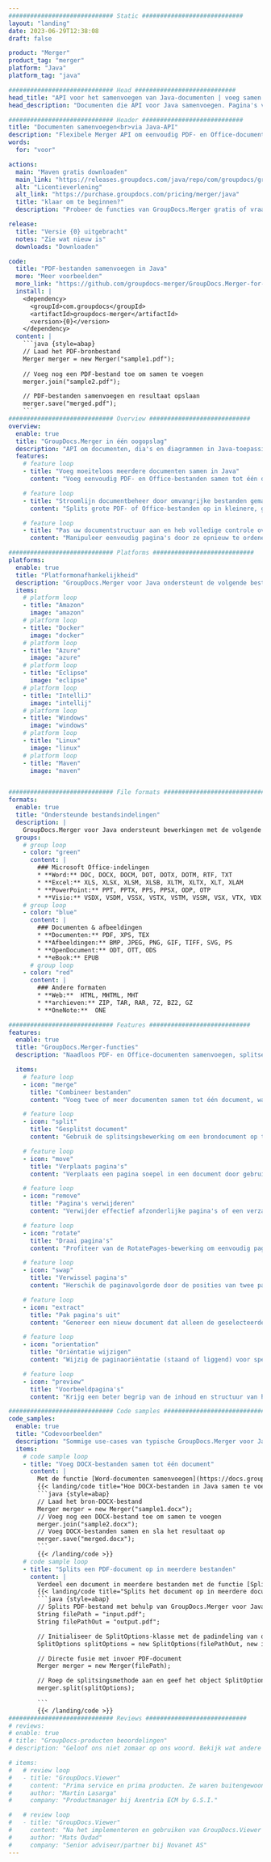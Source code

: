 ```yaml
---
############################# Static ############################
layout: "landing"
date: 2023-06-29T12:38:08
draft: false

product: "Merger"
product_tag: "merger"
platform: "Java"
platform_tag: "java"

############################# Head ############################
head_title: "API voor het samenvoegen van Java-documenten | voeg samen en verwijder Word Excel PDF XPS EPUB"
head_description: "Documenten die API voor Java samenvoegen. Pagina's van PDF-, Microsoft Word-, Excel-, presentatie-, Visio-, XPS- en EPUB-indelingen samenvoegen, splitsen, omwisselen, opnieuw ordenen en verwijderen."

############################# Header ############################
title: "Documenten samenvoegen<br>via Java-API"
description: "Flexibele Merger API om eenvoudig PDF- en Office-documenten te combineren, splitsen of wijzigen"
words:
  for: "voor"

actions:
  main: "Maven gratis downloaden"
  main_link: "https://releases.groupdocs.com/java/repo/com/groupdocs/groupdocs-merger/"
  alt: "Licentieverlening"
  alt_link: "https://purchase.groupdocs.com/pricing/merger/java"
  title: "klaar om te beginnen?"
  description: "Probeer de functies van GroupDocs.Merger gratis of vraag een licentie aan"

release:
  title: "Versie {0} uitgebracht"
  notes: "Zie wat nieuw is"
  downloads: "Downloaden"

code:
  title: "PDF-bestanden samenvoegen in Java"
  more: "Meer voorbeelden"
  more_link: "https://github.com/groupdocs-merger/GroupDocs.Merger-for-Java"
  install: |
    <dependency>
      <groupId>com.groupdocs</groupId>
      <artifactId>groupdocs-merger</artifactId>
      <version>{0}</version>
    </dependency>
  content: |
    ```java {style=abap}   
    // Laad het PDF-bronbestand
    Merger merger = new Merger("sample1.pdf");
    
    // Voeg nog een PDF-bestand toe om samen te voegen
    merger.join("sample2.pdf");

    // PDF-bestanden samenvoegen en resultaat opslaan
    merger.save("merged.pdf");
    ```
############################# Overview ############################
overview:
  enable: true
  title: "GroupDocs.Merger in één oogopslag"
  description: "API om documenten, dia's en diagrammen in Java-toepassingen te combineren, splitsen, verwisselen, bijsnijden of verwijderen"
  features:
    # feature loop
    - title: "Voeg moeiteloos meerdere documenten samen in Java"
      content: "Voeg eenvoudig PDF- en Office-bestanden samen tot één document in Java, gebruikmakend van de mogelijkheden van de GroupDocs.Merger-bibliotheek. Profiteer van de uitgebreide formaatondersteuning, waardoor u verschillende bestandstypen naadloos kunt combineren, wat resulteert in een handig en gestroomlijnd samenvoegingsproces."

    # feature loop
    - title: "Stroomlijn documentbeheer door omvangrijke bestanden gemakkelijk te verdelen"
      content: "Splits grote PDF- of Office-bestanden op in kleinere, gemakkelijk te hanteren secties. U kunt documenten eenvoudig opsplitsen op basis van specifieke pagina's, reeksen of zelfs afzonderlijke pagina's extraheren. Stroomlijn uw documentbeheer door gebruik te maken van de naadloze mogelijkheden van de GroupDocs.Merger-bibliotheek en maak uw bestanden beter georganiseerd en beheersbaar."

    # feature loop
    - title: "Pas uw documentstructuur aan en heb volledige controle over uw bestanden"
      content: "Manipuleer eenvoudig pagina's door ze opnieuw te ordenen, te verwisselen of te verwijderen. Organiseer en pas uw documenten aan volgens uw specifieke vereisten met de flexibiliteit om een ​​gepersonaliseerde bestandsstructuur te creëren."

############################# Platforms ############################
platforms:
  enable: true
  title: "Platformonafhankelijkheid"
  description: "GroupDocs.Merger voor Java ondersteunt de volgende besturingssystemen, frameworks en pakketbeheerders"
  items:
    # platform loop
    - title: "Amazon"
      image: "amazon"
    # platform loop
    - title: "Docker"
      image: "docker"
    # platform loop
    - title: "Azure"
      image: "azure"
    # platform loop
    - title: "Eclipse"
      image: "eclipse"
    # platform loop
    - title: "IntelliJ"
      image: "intellij"
    # platform loop
    - title: "Windows"
      image: "windows"
    # platform loop
    - title: "Linux"
      image: "linux"
    # platform loop
    - title: "Maven"
      image: "maven"


############################# File formats ############################
formats:
  enable: true
  title: "Ondersteunde bestandsindelingen"
  description: |
    GroupDocs.Merger voor Java ondersteunt bewerkingen met de volgende [documentbestandsindelingen](https://docs.groupdocs.com/merger/java/supported-document-formats/).
  groups:
    # group loop
    - color: "green"
      content: |
        ### Microsoft Office-indelingen
        * **Word:** DOC, DOCX, DOCM, DOT, DOTX, DOTM, RTF, TXT
        * **Excel:** XLS, XLSX, XLSM, XLSB, XLTM, XLTX, XLT, XLAM
        * **PowerPoint:** PPT, PPTX, PPS, PPSX, ODP, OTP
        * **Visio:** VSDX, VSDM, VSSX, VSTX, VSTM, VSSM, VSX, VTX, VDX
    # group loop
    - color: "blue"
      content: |
        ### Documenten & afbeeldingen
        * **Documenten:** PDF, XPS, TEX
        * **Afbeeldingen:** BMP, JPEG, PNG, GIF, TIFF, SVG, PS
        * **OpenDocument:** ODT, OTT, ODS
        * **eBook:** EPUB
      # group loop
    - color: "red"
      content: |
        ### Andere formaten
        * **Web:**  HTML, MHTML, MHT
        * **archieven:** ZIP, TAR, RAR, 7Z, BZ2, GZ
        * **OneNote:**  ONE

############################# Features ############################
features:
  enable: true
  title: "GroupDocs.Merger-functies"
  description: "Naadloos PDF- en Office-documenten samenvoegen, splitsen en manipuleren"

  items:
    # feature loop
    - icon: "merge"
      title: "Combineer bestanden"
      content: "Voeg twee of meer documenten samen tot één document, waarbij u specifieke pagina's of paginabereiken uit meerdere brondocumenten samenvoegt."

    # feature loop
    - icon: "split"
      title: "Gesplitst document"
      content: "Gebruik de splitsingsbewerking om een ​​brondocument op te splitsen in meerdere resulterende documenten, waardoor een efficiënte organisatie en beheer van bestanden mogelijk wordt."

    # feature loop
    - icon: "move"
      title: "Verplaats pagina's"
      content: "Verplaats een pagina soepel in een document door gebruik te maken van de MovePage-functie."

    # feature loop
    - icon: "remove"
      title: "Pagina's verwijderen"
      content: "Verwijder effectief afzonderlijke pagina's of een verzameling specifieke paginanummers uit het brondocument met de functie RemovePages."

    # feature loop
    - icon: "rotate"
      title: "Draai pagina's"
      content: "Profiteer van de RotatePages-bewerking om eenvoudig pagina's in een document te roteren door de rotatiehoek op te geven als 90, 180 of 270 graden"

    # feature loop
    - icon: "swap"
      title: "Verwissel pagina's"
      content: "Herschik de paginavolgorde door de posities van twee pagina's binnen het brondocument uit te wisselen, waardoor een nieuw document ontstaat."

    # feature loop
    - icon: "extract"
      title: "Pak pagina's uit"
      content: "Genereer een nieuw document dat alleen de geselecteerde pagina's bevat door specifieke pagina's of paginabereiken uit het brondocument te extraheren."

    # feature loop
    - icon: "orientation"
      title: "Oriëntatie wijzigen"
      content: "Wijzig de paginaoriëntatie (staand of liggend) voor specifieke pagina's of alle pagina's van het document door gebruik te maken van de bewerking ChangeOrientation."

    # feature loop
    - icon: "preview"
      title: "Voorbeeldpagina's"
      content: "Krijg een beter begrip van de inhoud en structuur van het document door afbeeldingsrepresentaties van de pagina's te genereren. Maak voorbeelden van alle of alleen specifieke pagina's."

############################# Code samples ############################
code_samples:
  enable: true
  title: "Codevoorbeelden"
  description: "Sommige use-cases van typische GroupDocs.Merger voor Java-bewerkingen"
  items:
    # code sample loop
    - title: "Voeg DOCX-bestanden samen tot één document"
      content: |
        Met de functie [Word-documenten samenvoegen](https://docs.groupdocs.com/merger/java/merge/word/) kunt u hele DOCX-bestanden combineren tot één document door het bronbestand te laden en meer DOCX-bestanden toe te voegen en sla het samengevoegde document op. Hieronder staat een Java-codefragment dat het samenvoegproces demonstreert:
        {{< landing/code title="Hoe DOCX-bestanden in Java samen te voegen">}}
        ```java {style=abap}   
        // Laad het bron-DOCX-bestand
        Merger merger = new Merger("sample1.docx");
        // Voeg nog een DOCX-bestand toe om samen te voegen
        merger.join("sample2.docx");
        // Voeg DOCX-bestanden samen en sla het resultaat op
        merger.save("merged.docx");
        ```
        {{< /landing/code >}}
    # code sample loop
    - title: "Splits een PDF-document op in meerdere bestanden"
      content: |
        Verdeel een document in meerdere bestanden met de functie [Split Document](https://docs.groupdocs.com/merger/java/split-document/) om het proces van het beheren en extraheren van specifieke secties of pagina's uit grote documenten te vereenvoudigen. Hiermee kunt u documenten opdelen in kleinere delen op basis van verschillende criteria - op paginabereik, op begin-/eindpagina's, op oneven/even paginanummers enz.
        {{< landing/code title="Splits het document op in meerdere documenten van één pagina">}}
        ```java {style=abap}   
        // Splits PDF-bestand met behulp van GroupDocs.Merger voor Java API
        String filePath = "input.pdf";
        String filePathOut = "output.pdf";

        // Initialiseer de SplitOptions-klasse met de padindeling van de uitvoerbestanden
        SplitOptions splitOptions = new SplitOptions(filePathOut, new int[] { 3, 6, 8 });

        // Directe fusie met invoer PDF-document
        Merger merger = new Merger(filePath);

        // Roep de splitsingsmethode aan en geef het object SplitOptions door om de resulterende documenten op te slaan
        merger.split(splitOptions);
  
        ```
        {{< /landing/code >}}
############################# Reviews ############################
# reviews:
# enable: true
# title: "GroupDocs-producten beoordelingen"
# description: "Geloof ons niet zomaar op ons woord. Bekijk wat andere ontwikkelaars zeggen over onze API's"

# items:
#   # review loop
#   - title: "GroupDocs.Viewer"
#     content: "Prima service en prima producten. Ze waren buitengewoon behulpzaam en reageerden snel tijdens het implementatieproces van GroupDocs.Viewer voor .NET, en kunnen ze niet sterk genoeg aanbevelen."
#     author: "Martin Lasarga"
#     company: "Productmanager bij Axentria ECM by G.S.I."

#   # review loop
#   - title: "GroupDocs.Viewer"
#     content: "Na het implementeren en gebruiken van GroupDocs.Viewer voor .NET in het project lijkt het erg goed te werken. Ik heb getest met veel documenten en tot nu toe zo goed. Alles wat ik erop heb gegooid, wordt goed weergegeven en ziet er net zo goed uit als in een pdf-viewer of MS Word."
#     author: "Mats Oudad"
#     company: "Senior adviseur/partner bij Novanet AS"
---
```

